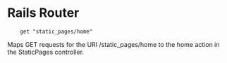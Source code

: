 # Rails Router

		get "static_pages/home"
		
Maps GET requests for the URI /static_pages/home to the home action in the StaticPages controller. 